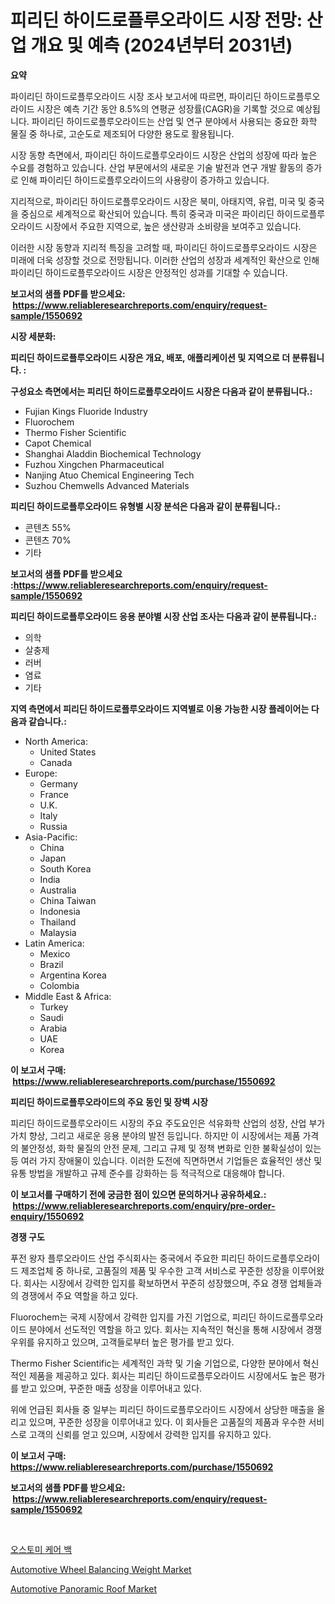 <p><h1>피리딘 하이드로플루오라이드 시장 전망: 산업 개요 및 예측 (2024년부터 2031년)</h1></p><p><strong>요약</strong></p>
<p><p>파이리딘 하이드로플루오라이드 시장 조사 보고서에 따르면, 파이리딘 하이드로플루오라이드 시장은 예측 기간 동안 8.5%의 연평균 성장률(CAGR)을 기록할 것으로 예상됩니다. 파이리딘 하이드로플루오라이드는 산업 및 연구 분야에서 사용되는 중요한 화학 물질 중 하나로, 고순도로 제조되어 다양한 용도로 활용됩니다.</p><p>시장 동향 측면에서, 파이리딘 하이드로플루오라이드 시장은 산업의 성장에 따라 높은 수요를 경험하고 있습니다. 산업 부문에서의 새로운 기술 발전과 연구 개발 활동의 증가로 인해 파이리딘 하이드로플루오라이드의 사용량이 증가하고 있습니다.</p><p>지리적으로, 파이리딘 하이드로플루오라이드 시장은 북미, 아태지역, 유럽, 미국 및 중국을 중심으로 세계적으로 확산되어 있습니다. 특히 중국과 미국은 파이리딘 하이드로플루오라이드 시장에서 주요한 지역으로, 높은 생산량과 소비량을 보여주고 있습니다.</p><p>이러한 시장 동향과 지리적 특징을 고려할 때, 파이리딘 하이드로플루오라이드 시장은 미래에 더욱 성장할 것으로 전망됩니다. 이러한 산업의 성장과 세계적인 확산으로 인해 파이리딘 하이드로플루오라이드 시장은 안정적인 성과를 기대할 수 있습니다.</p></p>
<p><strong>보고서의 샘플 PDF를 받으세요: &nbsp;<a href="https://www.reliableresearchreports.com/enquiry/request-sample/1550692">https://www.reliableresearchreports.com/enquiry/request-sample/1550692</a></strong></p>
<p><strong>시장 세분화:</strong></p>
<p><strong> 피리딘 하이드로플루오라이드 시장은 개요, 배포, 애플리케이션 및 지역으로 더 분류됩니다. :</strong></p>
<p><strong>구성요소 측면에서는 피리딘 하이드로플루오라이드 시장은 다음과 같이 분류됩니다.:</strong></p>
<p><ul><li>Fujian Kings Fluoride Industry</li><li>Fluorochem</li><li>Thermo Fisher Scientific</li><li>Capot Chemical</li><li>Shanghai Aladdin Biochemical Technology</li><li>Fuzhou Xingchen Pharmaceutical</li><li>Nanjing Atuo Chemical Engineering Tech</li><li>Suzhou Chemwells Advanced Materials</li></ul></p>
<p><strong> 피리딘 하이드로플루오라이드 유형별 시장 분석은 다음과 같이 분류됩니다.:</strong></p>
<p><ul><li>콘텐츠 55%</li><li>콘텐츠 70%</li><li>기타</li></ul></p>
<p><strong>보고서의 샘플 PDF를 받으세요 :<a href="https://www.reliableresearchreports.com/enquiry/request-sample/1550692">https://www.reliableresearchreports.com/enquiry/request-sample/1550692</a></strong></p>
<p><strong> 피리딘 하이드로플루오라이드 응용 분야별 시장 산업 조사는 다음과 같이 분류됩니다.:</strong></p>
<p><ul><li>의학</li><li>살충제</li><li>러버</li><li>염료</li><li>기타</li></ul></p>
<p><strong>지역 측면에서 피리딘 하이드로플루오라이드 지역별로 이용 가능한 시장 플레이어는 다음과 같습니다.:</strong></p>
<p><ul>
    <li>
        North America:
        <ul>
            <li>United States</li>
            <li>Canada</li>
        </ul>
    </li>
    <li>
        Europe:
        <ul>
            <li>Germany</li>
            <li>France</li>
            <li>U.K.</li>
            <li>Italy</li>
            <li>Russia</li>
        </ul>
    </li>
    <li>
        Asia-Pacific:
        <ul>
            <li>China</li>
            <li>Japan</li>
            <li>South Korea</li>
            <li>India</li>
            <li>Australia</li>
            <li>China Taiwan</li>
            <li>Indonesia</li>
            <li>Thailand</li>
            <li>Malaysia</li>
        </ul>
    </li>
    <li>
        Latin America:
        <ul>
            <li>Mexico</li>
            <li>Brazil</li>
            <li>Argentina Korea</li>
            <li>Colombia</li>
        </ul>
    </li>
    <li>
        Middle East & Africa:
        <ul>
            <li>Turkey</li>
            <li>Saudi</li>
            <li>Arabia</li>
            <li>UAE</li>
            <li>Korea</li>
        </ul>
    </li>
    </ul></p>
<p><strong>이 보고서 구매: &nbsp;<a href="https://www.reliableresearchreports.com/purchase/1550692">https://www.reliableresearchreports.com/purchase/1550692</a></strong></p>
<p><strong>피리딘 하이드로플루오라이드의 주요 동인 및 장벽 시장</strong></p>
<p><p>피리딘 하이드로플루오라이드 시장의 주요 주도요인은 석유화학 산업의 성장, 산업 부가 가치 향상, 그리고 새로운 응용 분야의 발전 등입니다. 하지만 이 시장에서는 제품 가격의 불안정성, 화학 물질의 안전 문제, 그리고 규제 및 정책 변화로 인한 불확실성이 있는 등 여러 가지 장애물이 있습니다. 이러한 도전에 직면하면서 기업들은 효율적인 생산 및 유통 방법을 개발하고 규제 준수를 강화하는 등 적극적으로 대응해야 합니다.</p></p>
<p><strong>이 보고서를 구매하기 전에 궁금한 점이 있으면 문의하거나 공유하세요.: &nbsp;<a href="https://www.reliableresearchreports.com/enquiry/pre-order-enquiry/1550692">https://www.reliableresearchreports.com/enquiry/pre-order-enquiry/1550692</a></strong></p>
<p><strong>경쟁 구도</strong></p>
<p><p>푸전 왕자 플루오라이드 산업 주식회사는 중국에서 주요한 피리딘 하이드로플루오라이드 제조업체 중 하나로, 고품질의 제품 및 우수한 고객 서비스로 꾸준한 성장을 이루어왔다. 회사는 시장에서 강력한 입지를 확보하면서 꾸준히 성장했으며, 주요 경쟁 업체들과의 경쟁에서 주요 역할을 하고 있다.</p><p>Fluorochem는 국제 시장에서 강력한 입지를 가진 기업으로, 피리딘 하이드로플루오라이드 분야에서 선도적인 역할을 하고 있다. 회사는 지속적인 혁신을 통해 시장에서 경쟁우위를 유지하고 있으며, 고객들로부터 높은 평가를 받고 있다.</p><p>Thermo Fisher Scientific는 세계적인 과학 및 기술 기업으로, 다양한 분야에서 혁신적인 제품을 제공하고 있다. 회사는 피리딘 하이드로플루오라이드 시장에서도 높은 평가를 받고 있으며, 꾸준한 매출 성장을 이루어내고 있다.</p><p>위에 언급된 회사들 중 일부는 피리딘 하이드로플루오라이드 시장에서 상당한 매출을 올리고 있으며, 꾸준한 성장을 이루어내고 있다. 이 회사들은 고품질의 제품과 우수한 서비스로 고객의 신뢰를 얻고 있으며, 시장에서 강력한 입지를 유지하고 있다.</p></p>
<p><strong>이 보고서 구매: &nbsp; <a href="https://www.reliableresearchreports.com/purchase/1550692">https://www.reliableresearchreports.com/purchase/1550692</a></strong></p>
<p><strong>보고서의 샘플 PDF를 받으세요: &nbsp;<a href="https://www.reliableresearchreports.com/enquiry/request-sample/1550692">https://www.reliableresearchreports.com/enquiry/request-sample/1550692</a></strong><strong></strong></p>
<p>&nbsp;</p>
<p><p><a href="https://github.com/Madalyell456456/Market-Research-Report-List-1/blob/main/31776846233.md">오스토미 케어 백</a></p><p><a href="https://changeable-paste-463.notion.site/Automotive-Wheel-Balancing-Weight-Market-Size-Market-Trends-and-Growth-Outlook-forecasted-for-peri-34f814e9fd9b45c389dde94e3bb293e5">Automotive Wheel Balancing Weight Market</a></p><p><a href="https://fuschia-pecorino-a6d.notion.site/Automotive-Panoramic-Roof-Market-Size-Growth-and-Forecast-from-2024-2031-f55c021d73824500a8ae68c903011f30">Automotive Panoramic Roof Market</a></p></p>